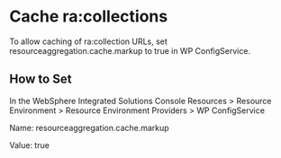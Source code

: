 # Cache ra:collections

To allow caching of ra:collection URLs, set resourceaggregation.cache.markup to true in WP ConfigService.

## How to Set

In the WebSphere Integrated Solutions Console
Resources > Resource Environment > Resource Environment Providers > WP ConfigService

Name: resourceaggregation.cache.markup

Value: true